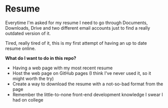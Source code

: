 # Resume
Everytime I'm asked for my resume I need to go through Documents, Downloads, Drive and two different email accounts just to find a really outdated version of it. 

Tired, really tired of it, this is my first attempt of having an up to date resume online. 

**What do I want to do in this repo?**

* Having a web page with my most recent resume
* Host the web page on GitHub pages (I think I've never used it, so it might worth the try)
* Create a way to download the resume with a not-so-bad format from the page
* Remember the little-to-none front-end development knowledge I swear I had on college
